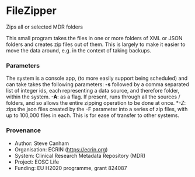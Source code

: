 # FileZipper
Zips all or  selected MDR folders

This small program takes the files in one or more folders of XML or JSON folders and creates zip files out of them. 
This is largely to make it easier to move the data around, e.g. in the context of taking backups.

### Parameters
The system is a console app, (to more easily support being scheduled) and can take takes the following parameters:
**-s** followed by a comma separated list of integer ids, each representing a data source, and therefore folder, within the system.
**-A**: as a flag. If present, runs through all the sources / folders, and so allows the entire zipping operation to be done at once.
**-Z*: zips the json files created by the -F parameter into a series of zip files, with up to 100,000 files in each. This is for ease of transfer to other systems.

### Provenance
* Author: Steve Canham
* Organisation: ECRIN (https://ecrin.org)
* System: Clinical Research Metadata Repository (MDR)
* Project: EOSC Life
* Funding: EU H2020 programme, grant 824087
